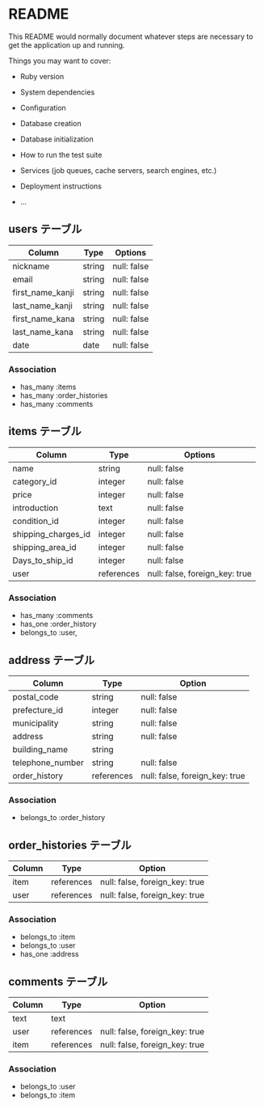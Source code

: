# README

This README would normally document whatever steps are necessary to get the
application up and running.

Things you may want to cover:

* Ruby version

* System dependencies

* Configuration

* Database creation

* Database initialization

* How to run the test suite

* Services (job queues, cache servers, search engines, etc.)

* Deployment instructions

* ...

## users テーブル

| Column           | Type    | Options     |
| -----------------| ------- | ----------- |
| nickname         | string  | null: false |
| email            | string  | null: false |
| first_name_kanji | string  | null: false |
| last_name_kanji  | string  | null: false |
| first_name_kana  | string  | null: false |
| last_name_kana   | string  | null: false |
| date             | date    | null: false |

### Association

- has_many :items
- has_many :order_histories
- has_many :comments

## items テーブル

| Column              | Type        | Options                        |
| ------------------- | ----------- | -----------------------------  |
| name                | string      | null: false                    |
| category_id         | integer     | null: false                    |
| price               | integer     | null: false                    |
| introduction        | text        | null: false                    |
| condition_id        | integer     | null: false                    |
| shipping_charges_id | integer     | null: false                    |
| shipping_area_id    | integer     | null: false                    |
| Days_to_ship_id     | integer     | null: false                    |
| user                | references  | null: false, foreign_key: true |

### Association

- has_many :comments
- has_one  :order_history
- belongs_to :user, 

## address テーブル

| Column             | Type       | Option                         |
|--------------------| ---------- | ------------------------------ |
| postal_code        | string     | null: false                    |
| prefecture_id      | integer    | null: false                    |
| municipality       | string     | null: false                    |
| address            | string     | null: false                    |
| building_name      | string     |                                |
| telephone_number   | string     | null: false                    |
| order_history      | references | null: false, foreign_key: true |

### Association

- belongs_to :order_history

## order_histories テーブル

| Column     | Type       | Option                         |
| ---------- | ---------- | ------------------------------ |
| item       | references | null: false, foreign_key: true |
| user       | references | null: false, foreign_key: true |

### Association

- belongs_to :item
- belongs_to :user
- has_one :address

## comments テーブル

| Column    | Type       | Option                         |
| --------- | ---------- | ------------------------------ |
| text      | text       |                                |
| user      | references | null: false, foreign_key: true |
| item      | references | null: false, foreign_key: true |

### Association

- belongs_to :user
- belongs_to :item
